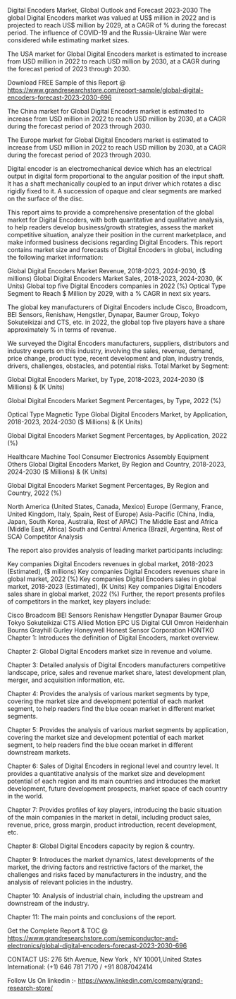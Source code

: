Digital Encoders Market, Global Outlook and Forecast 2023-2030
The global Digital Encoders market was valued at US$ million in 2022 and is projected to reach US$ million by 2029, at a CAGR of % during the forecast period. The influence of COVID-19 and the Russia-Ukraine War were considered while estimating market sizes.

The USA market for Global Digital Encoders market is estimated to increase from USD million in 2022 to reach USD million by 2030, at a CAGR during the forecast period of 2023 through 2030.

Download FREE Sample of this Report @ https://www.grandresearchstore.com/report-sample/global-digital-encoders-forecast-2023-2030-696

The China market for Global Digital Encoders market is estimated to increase from USD million in 2022 to reach USD million by 2030, at a CAGR during the forecast period of 2023 through 2030.

The Europe market for Global Digital Encoders market is estimated to increase from USD million in 2022 to reach USD million by 2030, at a CAGR during the forecast period of 2023 through 2030.

Digital encoder is an electromechanical device which has an electrical output in digital form proportional to the angular position of the input shaft. It has a shaft mechanically coupled to an input driver which rotates a disc rigidly fixed to it. A succession of opaque and clear segments are marked on the surface of the disc.

This report aims to provide a comprehensive presentation of the global market for Digital Encoders, with both quantitative and qualitative analysis, to help readers develop business/growth strategies, assess the market competitive situation, analyze their position in the current marketplace, and make informed business decisions regarding Digital Encoders. This report contains market size and forecasts of Digital Encoders in global, including the following market information:

Global Digital Encoders Market Revenue, 2018-2023, 2024-2030, ($ millions)
Global Digital Encoders Market Sales, 2018-2023, 2024-2030, (K Units)
Global top five Digital Encoders companies in 2022 (%)
Optical Type Segment to Reach $ Million by 2029, with a % CAGR in next six years.

The global key manufacturers of Digital Encoders include Cisco, Broadcom, BEI Sensors, Renishaw, Hengstler, Dynapar, Baumer Group, Tokyo Sokuteikizai and CTS, etc. in 2022, the global top five players have a share approximately % in terms of revenue.

We surveyed the Digital Encoders manufacturers, suppliers, distributors and industry experts on this industry, involving the sales, revenue, demand, price change, product type, recent development and plan, industry trends, drivers, challenges, obstacles, and potential risks. Total Market by Segment:

Global Digital Encoders Market, by Type, 2018-2023, 2024-2030 ($ Millions) & (K Units)

Global Digital Encoders Market Segment Percentages, by Type, 2022 (%)

Optical Type
Magnetic Type
Global Digital Encoders Market, by Application, 2018-2023, 2024-2030 ($ Millions) & (K Units)

Global Digital Encoders Market Segment Percentages, by Application, 2022 (%)

Healthcare
Machine Tool
Consumer Electronics
Assembly Equipment
Others
Global Digital Encoders Market, By Region and Country, 2018-2023, 2024-2030 ($ Millions) & (K Units)

Global Digital Encoders Market Segment Percentages, By Region and Country, 2022 (%)

North America (United States, Canada, Mexico)
Europe (Germany, France, United Kingdom, Italy, Spain, Rest of Europe)
Asia-Pacific (China, India, Japan, South Korea, Australia, Rest of APAC)
The Middle East and Africa (Middle East, Africa)
South and Central America (Brazil, Argentina, Rest of SCA)
Competitor Analysis

The report also provides analysis of leading market participants including:

Key companies Digital Encoders revenues in global market, 2018-2023 (Estimated), ($ millions)
Key companies Digital Encoders revenues share in global market, 2022 (%)
Key companies Digital Encoders sales in global market, 2018-2023 (Estimated), (K Units)
Key companies Digital Encoders sales share in global market, 2022 (%)
Further, the report presents profiles of competitors in the market, key players include:

Cisco
Broadcom
BEI Sensors
Renishaw
Hengstler
Dynapar
Baumer Group
Tokyo Sokuteikizai
CTS
Allied Motion
EPC
US Digital
CUI
Omron
Heidenhain
Bourns
Grayhill
Gurley
Honeywell
Honest Sensor Corporation
HONTKO
Chapter 1: Introduces the definition of Digital Encoders, market overview.

Chapter 2: Global Digital Encoders market size in revenue and volume.

Chapter 3: Detailed analysis of Digital Encoders manufacturers competitive landscape, price, sales and revenue market share, latest development plan, merger, and acquisition information, etc.

Chapter 4: Provides the analysis of various market segments by type, covering the market size and development potential of each market segment, to help readers find the blue ocean market in different market segments.

Chapter 5: Provides the analysis of various market segments by application, covering the market size and development potential of each market segment, to help readers find the blue ocean market in different downstream markets.

Chapter 6: Sales of Digital Encoders in regional level and country level. It provides a quantitative analysis of the market size and development potential of each region and its main countries and introduces the market development, future development prospects, market space of each country in the world.

Chapter 7: Provides profiles of key players, introducing the basic situation of the main companies in the market in detail, including product sales, revenue, price, gross margin, product introduction, recent development, etc.

Chapter 8: Global Digital Encoders capacity by region & country.

Chapter 9: Introduces the market dynamics, latest developments of the market, the driving factors and restrictive factors of the market, the challenges and risks faced by manufacturers in the industry, and the analysis of relevant policies in the industry.

Chapter 10: Analysis of industrial chain, including the upstream and downstream of the industry.

Chapter 11: The main points and conclusions of the report.

Get the Complete Report & TOC @ https://www.grandresearchstore.com/semiconductor-and-electronics/global-digital-encoders-forecast-2023-2030-696

CONTACT US:
276 5th Avenue, New York , NY 10001,United States
International: (+1) 646 781 7170 / +91 8087042414

Follow Us On linkedin :- https://www.linkedin.com/company/grand-research-store/
